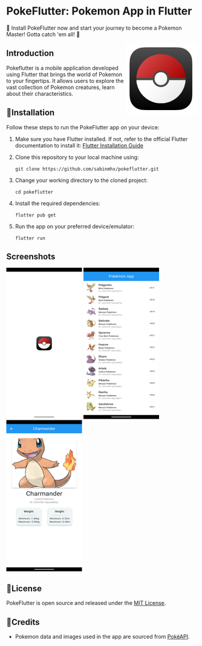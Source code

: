# PokeFlutter: Pokemon App in Flutter

📱 Install PokeFlutter now and start your journey to become a Pokemon Master! Gotta catch 'em all! 🌟

<img align="right" alt="Loading Screen" src="https://raw.githubusercontent.com/sabinmhx/pokeflutter/master/assets/icon.png" height="190"/>


## Introduction

Pokeflutter is a mobile application developed using Flutter that brings the world of Pokemon to your fingertips. It allows users to explore the vast collection of Pokemon creatures, learn about their characteristics.

## 📱Installation

Follow these steps to run the PokeFlutter app on your device:

1. Make sure you have Flutter installed. If not, refer to the official Flutter documentation to install it: [Flutter Installation Guide](https://flutter.dev/docs/get-started/install)

2. Clone this repository to your local machine using:

    ```
    git clone https://github.com/sabinmhx/pokeflutter.git
    ```

3. Change your working directory to the cloned project:

    ```
    cd pokeflutter
    ```

4. Install the required dependencies:

    ```
    flutter pub get
    ```

5. Run the app on your preferred device/emulator:

    ```
    flutter run
    ```


## Screenshots

<p float="left">
    <img alt="Loading Screen" src="https://raw.githubusercontent.com/sabinmhx/pokeflutter/master/screenshots/pokeflutter_splash_screen.png" width="200" height="400"/>
    <img alt="Home Page" src="https://raw.githubusercontent.com/sabinmhx/pokeflutter/master/screenshots/pokeflutter_home_page.png" width="200" height="400"/>
    <img alt="Details Page" src="https://raw.githubusercontent.com/sabinmhx/pokeflutter/master/screenshots/pokeflutter_details_page.png" width="200" height="400"/>
</p>


## 📄License

PokeFlutter is open source and released under the [MIT License](LICENSE).

## 🙏Credits

- Pokemon data and images used in the app are sourced from [PokéAPI](https://pokeapi.co/).
